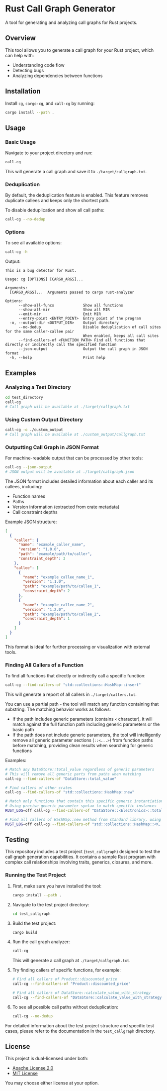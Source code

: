 # Rust Call Graph Generator

A tool for generating and analyzing call graphs for Rust projects.

## Overview

This tool allows you to generate a call graph for your Rust project, which can help with:
- Understanding code flow
- Detecting bugs
- Analyzing dependencies between functions

## Installation

Install `cg`, `cargo-cg`, and `call-cg` by running:

```bash
cargo install --path .
```

## Usage

### Basic Usage

Navigate to your project directory and run:

```bash
call-cg
```

This will generate a call graph and save it to `./target/callgraph.txt`.

### Deduplication

By default, the deduplication feature is enabled. This feature removes duplicate callees and keeps only the shortest path.

To disable deduplication and show all call paths:

```bash
call-cg --no-dedup
```

### Options

To see all available options:

```bash
call-cg -h
```

Output:
```
This is a bug detector for Rust.

Usage: cg [OPTIONS] [CARGO_ARGS]...

Arguments:
  [CARGO_ARGS]...  Arguments passed to cargo rust-analyzer

Options:
      --show-all-funcs             Show all functions
      --show-all-mir               Show all MIR
      --emit-mir                   Emit MIR
      --entry-point <ENTRY_POINT>  Entry point of the program
  -o, --output-dir <OUTPUT_DIR>    Output directory
      --no-dedup                   Disable deduplication of call sites for the same caller-callee pair
                                   When enabled, keeps all call sites
      --find-callers-of <FUNCTION_PATH> Find all functions that directly or indirectly call the specified function
      --json-output                Output the call graph in JSON format
  -h, --help                       Print help
```

## Examples

### Analyzing a Test Directory

```bash
cd test_directory
call-cg
# Call graph will be available at ./target/callgraph.txt
```

### Using Custom Output Directory

```bash
call-cg -o ./custom_output
# Call graph will be available at ./custom_output/callgraph.txt
```

### Outputting Call Graph in JSON Format

For machine-readable output that can be processed by other tools:

```bash
call-cg --json-output
# JSON output will be available at ./target/callgraph.json
```

The JSON format includes detailed information about each caller and its callees, including:
- Function names
- Paths
- Version information (extracted from crate metadata)
- Call constraint depths

Example JSON structure:
```json
[
  {
    "caller": {
      "name": "example_caller_name",
      "version": "1.0.0",
      "path": "example/path/to/caller",
      "constraint_depth": 3
    },
    "callee": [
      {
        "name": "example_callee_name_1",
        "version": "1.1.0",
        "path": "example/path/to/callee_1",
        "constraint_depth": 2
      },
      {
        "name": "example_callee_name_2",
        "version": "1.2.0",
        "path": "example/path/to/callee_2",
        "constraint_depth": 1
      }
    ]
  }
]
```

This format is ideal for further processing or visualization with external tools.

### Finding All Callers of a Function

To find all functions that directly or indirectly call a specific function:

```bash
call-cg --find-callers-of "std::collections::HashMap::insert"
```

This will generate a report of all callers in `./target/callers.txt`.

You can use a partial path - the tool will match any function containing that substring. The matching behavior works as follows:

- If the path includes generic parameters (contains `<` character), it will match against the full function path including generic parameters or the basic path
- If the path does not include generic parameters, the tool will intelligently remove all generic parameter sections (`::<...>`) from function paths before matching, providing clean results when searching for generic functions

Examples:
```bash
# Match any DataStore::total_value regardless of generic parameters
# This will remove all generic parts from paths when matching
call-cg --find-callers-of "DataStore::total_value"

# Find callers of other crates
call-cg --find-callers-of "std::collections::HashMap::new"

# Match only functions that contain this specific generic instantiation in their path
# Using precise generic parameter syntax to match specific instances
RUST_LOG=off call-cg --find-callers-of "DataStore::<Electronics>::total_value"

# Find all callers of HashMap::new method from standard library, using full generic path
RUST_LOG=off call-cg --find-callers-of "std::collections::HashMap::<K, V>::new"
```

## Testing

This repository includes a test project (`test_callgraph`) designed to test the call graph generation capabilities. It contains a sample Rust program with complex call relationships involving traits, generics, closures, and more.

### Running the Test Project

1. First, make sure you have installed the tool:
   ```bash
   cargo install --path .
   ```

2. Navigate to the test project directory:
   ```bash
   cd test_callgraph
   ```

3. Build the test project:
   ```bash
   cargo build
   ```

4. Run the call graph analyzer:
   ```bash
   call-cg
   ```
   This will generate a call graph at `./target/callgraph.txt`.

5. Try finding callers of specific functions, for example:
   ```bash
   # Find all callers of Product::discounted_price
   call-cg --find-callers-of "Product::discounted_price"
   
   # Find all callers of DataStore::calculate_value_with_strategy
   call-cg --find-callers-of "DataStore::calculate_value_with_strategy"
   ```

6. To see all possible call paths without deduplication:
   ```bash
   call-cg --no-dedup
   ```

For detailed information about the test project structure and specific test cases, please refer to the documentation in the `test_callgraph` directory.

## License

This project is dual-licensed under both:

- [Apache License 2.0](https://www.apache.org/licenses/LICENSE-2.0)
- [MIT License](https://opensource.org/licenses/MIT)

You may choose either license at your option.




